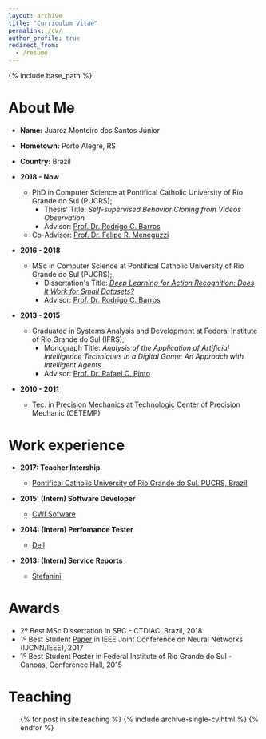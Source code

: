 ```yaml
---
layout: archive
title: "Curriculum Vitae"
permalink: /cv/
author_profile: true
redirect_from:
  - /resume
---
```


{% include base_path %}


About Me
======
* **Name:** Juarez Monteiro dos Santos Júnior
* **Hometown:** Porto Alegre, RS
* **Country:** Brazil
* **2018 - Now**
  * PhD in Computer Science at Pontifical Catholic University of Rio Grande do Sul (PUCRS);
	* Thesis' Title: *Self-supervised Behavior Cloning from Videos Observation*
	* Advisor: [Prof. Dr. Rodrigo C. Barros](https://scholar.google.com/citations?user=2vo62sIAAAAJ&hl)
  * Co-Advisor: [Prof. Dr. Felipe R. Meneguzzi](https://scholar.google.com/citations?user=uFEbojwAAAAJ&hl)


* **2016 - 2018**
  * MSc in Computer Science at Pontifical Catholic University of Rio Grande do Sul (PUCRS);
	* Dissertation's Title: [*Deep Learning for Action Recognition: Does It Work for Small Datasets?*](http://primo-pmtna01.hosted.exlibrisgroup.com/PUC01:PUC01:puc01000489459)
	* Advisor: [Prof. Dr. Rodrigo C. Barros](http://lattes.cnpq.br/8172124241767828)


* **2013 - 2015**
  * Graduated in Systems Analysis and Development at Federal Institute of Rio Grande do Sul (IFRS);
	* Monograph Title: *Analysis of the Application of Artificial Intelligence Techniques in a Digital Game: An Approach with Intelligent Agents*
	* Advisor: [Prof. Dr. Rafael C. Pinto](http://lattes.cnpq.br/1024108762297830)


* **2010 - 2011**
  * Tec. in Precision Mechanics at Technologic Center of Precision Mechanic (CETEMP)


Work experience
======
* **2017: Teacher Intership**
  * [Pontifical Catholic University of Rio Grande do Sul, PUCRS, Brazil](http://www.pucrs.br)


* **2015: (Intern) Software Developer**
  * [CWI Sofware](https://www.cwi.com.br/)


* **2014: (Intern) Perfomance Tester**
  * [Dell](https://www.dell.com)


* **2013: (Intern) Service Reports**
  * [Stefanini](https://www.stefanini.com)


Awards
======
* 2º Best MSc Dissertation in SBC - CTDIAC, Brazil, 2018
* 1º Best Student [Paper](http://www.meneguzzi.eu/felipe/pubs/ijcnn-dogcentric-2017.pdf) in IEEE Joint Conference on Neural Networks (IJCNN/IEEE), 2017
* 1º Best Student Poster in Federal Institute of Rio Grande do Sul - Canoas, Conference Hall, 2015

  
Teaching
======
  <ul>{% for post in site.teaching %}
    {% include archive-single-cv.html %}
  {% endfor %}</ul>
